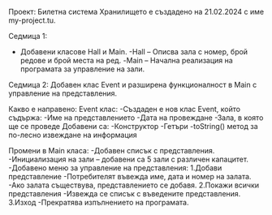 Проект: Билетна система
Хранилището е създадено на 21.02.2024 с име my-project.tu.

Седмица 1:
- Добавени класове Hall и Main.
 -Hall – Описва зала с номер, брой редове и брой места на ред.
 -Main – Начална реализация на програмата за управление на зали.
  
Седмица 2:
Добавен клас Event и разширена функционалност в Main с управление на представления.

Какво е направено:
Event клас:
-Създаден е нов клас Event, който съдържа:
 -Име на представлението
 -Дата на провеждане
 -Зала, в която ще се проведе
Добавени са:
 -Конструктор
 -Гетъри
 -toString() метод за по-лесно извеждане на информация
 
Промени в Main класа:
-Добавен списък с представления.
-Инициализация на зали – добавени са 5 зали с различен капацитет.
-Добавено меню за управление на представления:
 1.Добави представление
-Потребителят въвежда име, дата и номер на залата.
-Ако залата съществува, представлението се добавя.
 2.Покажи всички представления
-Извежда се списък с въведените представления.
3.Изход
-Прекратява изпълнението на програмата.
